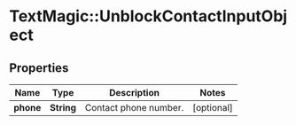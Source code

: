 # TextMagic::UnblockContactInputObject

## Properties
Name | Type | Description | Notes
------------ | ------------- | ------------- | -------------
**phone** | **String** | Contact phone number. | [optional] 



